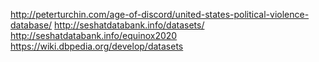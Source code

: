 http://peterturchin.com/age-of-discord/united-states-political-violence-database/
http://seshatdatabank.info/datasets/ 
http://seshatdatabank.info/equinox2020
https://wiki.dbpedia.org/develop/datasets
